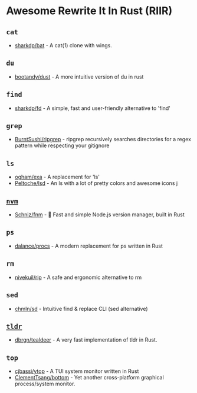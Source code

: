 # Awesome Rewrite It In Rust (RIIR)

## `cat`

* [sharkdp/bat](https://github.com/sharkdp/bat) - A cat(1) clone with wings.

## `du`

* [bootandy/dust](https://github.com/bootandy/dust) - A more intuitive version of du in rust

## `find`

* [sharkdp/fd](https://github.com/sharkdp/fd) - A simple, fast and user-friendly alternative to 'find'

## `grep`

* [BurntSushi/ripgrep](https://github.com/BurntSushi/ripgrep) - ripgrep recursively searches directories for a regex pattern while respecting your gitignore

## `ls`

* [ogham/exa](https://github.com/ogham/exa) - A replacement for 'ls' 
* [Peltoche/lsd](https://github.com/Peltoche/lsd) - An ls with a lot of pretty colors and awesome icons
j

## [`nvm`](https://github.com/nvm-sh/nvm)

* [Schniz/fnm](https://github.com/Schniz/fnm) - 🚀 Fast and simple Node.js version manager, built in Rust

## `ps`

* [dalance/procs](https://github.com/dalance/procs) - A modern replacement for ps written in Rust

## `rm`

* [nivekuil/rip](https://github.com/nivekuil/rip) - A safe and ergonomic alternative to rm

## `sed`

* [chmln/sd](https://github.com/chmln/sd) - Intuitive find & replace CLI (sed alternative)

## [`tldr`](https://github.com/tldr-pages/tldr)

* [dbrgn/tealdeer](https://github.com/dbrgn/tealdeer) - A very fast implementation of tldr in Rust.

## `top`

* [cjbassi/ytop](https://github.com/cjbassi/ytop) - A TUI system monitor written in Rust
* [ClementTsang/bottom](https://github.com/ClementTsang/bottom) - Yet another cross-platform graphical process/system monitor.
